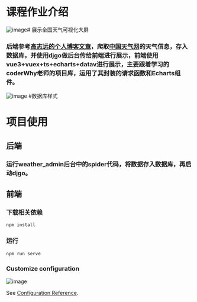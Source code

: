 # 课程作业介绍
![image](https://github.com/coderlsb/bigdata/assets/85267498/4d5ecb4b-7032-49ba-8433-92eb4daa38e3)# 展示全国天气可视化大屏
### 后端参考[高志远的个人博客文章](https://gaozhiyuan.net/python/weather-com-cn.html)，爬取[中国天气网](http://www.weather.com.cn/textFC/hb.shtml)的天气信息，存入数据库，并使用djgo做后台传给前端进行展示，前端使用vue3+vuex+ts+echarts+datav进行展示，主要跟着学习的coderWhy老师的项目库，运用了其封装的请求函数和Echarts组件。
![image](https://github.com/coderlsb/bigdata/assets/85267498/e5c4fec0-32a1-42c5-91d6-a2ca989fc3d3)
#数据库样式

# 项目使用
## 后端
### 运行weather_admin后台中的spider代码，将数据存入数据库，再启动djgo。
## 前端
### 下载相关依赖
```
npm install
```
### 运行

```
npm run serve
```

### Customize configuration
![image](https://github.com/coderlsb/bigdata/assets/85267498/c675f504-a66a-42d4-a9c8-a9101bfdf0c6)



See [Configuration Reference](https://cli.vuejs.org/config/).
